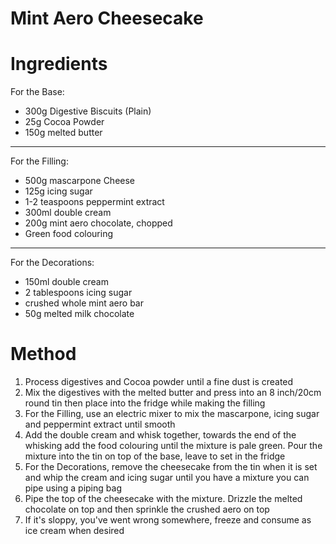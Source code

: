 # Mint Aero Cheesecake

Ingredients
===========
For the Base:
- 300g Digestive Biscuits (Plain)
- 25g Cocoa Powder
- 150g melted butter
_____________
For the Filling:
- 500g mascarpone Cheese
- 125g icing sugar
- 1-2 teaspoons peppermint extract
- 300ml double cream
- 200g mint aero chocolate, chopped
- Green food colouring
_____________
For the Decorations:
- 150ml double cream
- 2 tablespoons icing sugar
- crushed whole mint aero bar
- 50g melted milk chocolate

Method
======
1. Process digestives and Cocoa powder until a fine dust is created
2. Mix the digestives with the melted butter and press into an 8 inch/20cm round tin then place into the fridge while making the filling
3. For the Filling, use an electric mixer to mix the mascarpone, icing sugar and peppermint extract until smooth
4. Add the double cream and whisk together, towards the end of the whisking add the food colouring until the mixture is pale green. Pour the mixture into the tin on top of the base, leave to set in the fridge
5. For the Decorations, remove the cheesecake from the tin when it is set and whip the cream and icing sugar until you have a mixture you can pipe using a piping bag
6. Pipe the top of the cheesecake with the mixture. Drizzle the melted chocolate on top and then sprinkle the crushed aero on top
7. If it's sloppy, you've went wrong somewhere, freeze and consume as ice cream when desired
